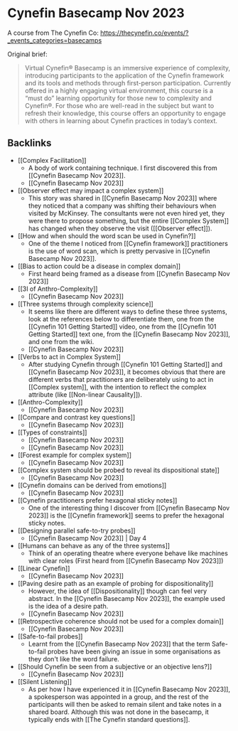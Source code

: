 # Cynefin Basecamp Nov 2023

A course from The Cynefin Co: https://thecynefin.co/events/?_events_categories=basecamps

Original brief:
> Virtual Cynefin® Basecamp is an immersive experience of complexity, introducing participants to the application of the Cynefin framework and its tools and methods through first-person participation. Currently offered in a highly engaging virtual environment, this course is a “must do” learning opportunity for those new to complexity and Cynefin®. For those who are well-read in the subject but want to refresh their knowledge, this course offers an opportunity to engage with others in learning about Cynefin practices in today’s context.

## Backlinks
* [[Complex Facilitation]]
	* A body of work containing technique. I first discovered this from [[Cynefin Basecamp Nov 2023]].
	* [[Cynefin Basecamp Nov 2023]]
* [[Observer effect may impact a complex system]]
	* This story was shared in [[Cynefin Basecamp Nov 2023]] where they noticed that a company was shifting their behaviours when visited by McKinsey. The consultants were not even hired yet, they were there to propose something, but the entire [[Complex System]] has changed when they observe the visit ([[Observer effect]]).
* [[How and when should the word scan be used in Cynefin?]]
	* One of the theme I noticed from [[Cynefin framework]] practitioners is the use of word scan, which is pretty pervasive in [[Cynefin Basecamp Nov 2023]].
* [[Bias to action could be a disease in complex domain]]
	* First heard being framed as a disease from [[Cynefin Basecamp Nov 2023]]
* [[3I of Anthro-Complexity]]
	* [[Cynefin Basecamp Nov 2023]]
* [[Three systems through complexity science]]
	* It seems like there are different ways to define these three systems, look at the references below to differentiate them, one from the [[Cynefin 101 Getting Started]] video, one from the [[Cynefin 101 Getting Started]] text one, from the [[Cynefin Basecamp Nov 2023]], and one from the wiki.
	* [[Cynefin Basecamp Nov 2023]]
* [[Verbs to act in Complex System]]
	* After studying Cynefin through [[Cynefin 101 Getting Started]] and [[Cynefin Basecamp Nov 2023]], it becomes obvious that there are different verbs that practitioners are deliberately using to act in [[Complex system]], with the intention to reflect the complex attribute (like [[Non-linear Causality]]).
* [[Anthro-Complexity]]
	* [[Cynefin Basecamp Nov 2023]]
* [[Compare and contrast key questions]]
	* [[Cynefin Basecamp Nov 2023]]
* [[Types of constraints]]
	* [[Cynefin Basecamp Nov 2023]]
	* [[Cynefin Basecamp Nov 2023]]
* [[Forest example for complex system]]
	* [[Cynefin Basecamp Nov 2023]]
* [[Complex system should be probed to reveal its dispositional state]]
	* [[Cynefin Basecamp Nov 2023]]
* [[Cynefin domains can be derived from emotions]]
	* [[Cynefin Basecamp Nov 2023]]
* [[Cynefin practitioners prefer hexagonal sticky notes]]
	* One of the interesting thing I discover from [[Cynefin Basecamp Nov 2023]] is the [[Cynefin framework]] seems to prefer the hexagonal sticky notes.
* [[Designing parallel safe-to-try probes]]
	* [[Cynefin Basecamp Nov 2023]] | Day 4
* [[Humans can behave as any of the three systems]]
	* Think of an operating theatre where everyone behave like machines with clear roles (First heard from [[Cynefin Basecamp Nov 2023]])
* [[Linear Cynefin]]
	* [[Cynefin Basecamp Nov 2023]]
* [[Paving desire path as an example of probing for dispositionality]]
	* However, the idea of [[Dispositionality]] though can feel very abstract. In the [[Cynefin Basecamp Nov 2023]], the example used is the idea of a desire path.
	* [[Cynefin Basecamp Nov 2023]]
* [[Retrospective coherence should not be used for a complex domain]]
	* [[Cynefin Basecamp Nov 2023]]
* [[Safe-to-fail probes]]
	* Learnt from the [[Cynefin Basecamp Nov 2023]] that the term Safe-to-fail probes have been giving an issue in some organisations as they don't like the word failure.
* [[Should Cynefin be seen from a subjective or an objective lens?]]
	* [[Cynefin Basecamp Nov 2023]]
* [[Silent Listening]]
	* As per how I have experienced it in [[Cynefin Basecamp Nov 2023]], a spokesperson was appointed in a group, and the rest of the participants will then be asked to remain silent and take notes in a shared board. Although this was not done in the basecamp, it typically ends with [[The Cynefin standard questions]].

<!-- #evergreen -->

<!-- {BearID:7E877F44-817C-48AA-B77B-0E0B0D0F5E24} -->
